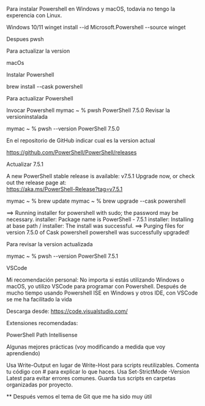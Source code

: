Para instalar Powershell en Windows y macOS, todavia no tengo la experencia con Linux.

Windows 10/11
winget install --id Microsoft.Powershell --source winget

Despues pwsh

Para actualizar la version

macOs

Instalar Powershell

brew install --cask powershell

Para actualizar Powershell

Invocar Powershell 
mymac ~ % pwsh
PowerShell 7.5.0
Revisar la versioninstalada

mymac ~ % pwsh --version
PowerShell 7.5.0

En el repositorio de GitHub indicar cual es la version actual

https://github.com/PowerShell/PowerShell/releases

Actualizar 7.5.1

A new PowerShell stable release is available: v7.5.1 
   Upgrade now, or check out the release page at:       
     https://aka.ms/PowerShell-Release?tag=v7.5.1      


mymac ~ % brew update
mymac ~ % brew upgrade --cask powershell

==> Running installer for powershell with sudo; the password may be necessary.
installer: Package name is PowerShell - 7.5.1
installer: Installing at base path /
installer: The install was successful.
==> Purging files for version 7.5.0 of Cask powershell
powershell was successfully upgraded!

Para revisar la version actualizada

mymac ~ % pwsh --version
PowerShell 7.5.1


VSCode

Mi recomendación personal:
No importa si estás utilizando Windows o macOS, yo utilizo VSCode para programar con Powershell.
Después de mucho tiempo usando Powershell ISE en Windows y otros IDE, con VSCode se me ha facilitado la vida

Descarga desde: https://code.visualstudio.com/

Extensiones recomendadas:

PowerShell
Path Intellisense

Algunas mejores prácticas (voy modificando a medida que voy aprendiendo)

Usa Write-Output en lugar de Write-Host para scripts reutilizables.
Comenta tu código con # para explicar lo que haces.
Usa Set-StrictMode -Version Latest para evitar errores comunes.
Guarda tus scripts en carpetas organizadas por proyecto.

** Después vemos el tema de Git que me ha sido muy útil


